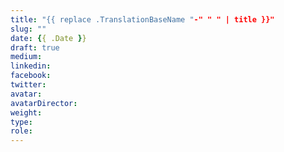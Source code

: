 ```yaml
---
title: "{{ replace .TranslationBaseName "-" " " | title }}"
slug: ""
date: {{ .Date }}
draft: true
medium:
linkedin:
facebook:
twitter:
avatar:
avatarDirector:
weight:
type:
role:
---
```

